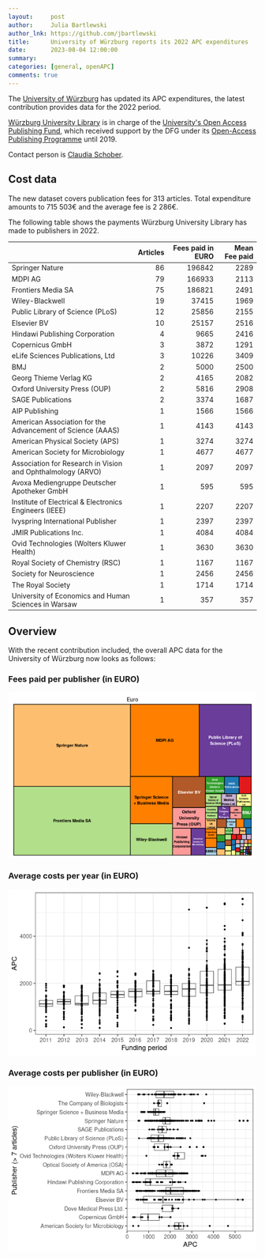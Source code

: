 ```yaml
---
layout:     post
author:     Julia Bartlewski
author_lnk: https://github.com/jbartlewski
title:      University of Würzburg reports its 2022 APC expenditures
date:       2023-08-04 12:00:00
summary:    
categories: [general, openAPC]
comments: true
---
```





The [University of Würzburg](https://www.uni-wuerzburg.de) has updated its APC expenditures, the latest contribution provides data for the 2022 period.

[Würzburg University Library](http://www.bibliothek.uni-wuerzburg.de) is in charge of the [University's Open Access Publishing Fund](https://www.bibliothek.uni-wuerzburg.de/forschen-publizieren/open-access/), which received support by the DFG under its [Open-Access Publishing Programme](https://www.dfg.de/en/research_funding/programmes/infrastructure/lis/open_access/infrastructure_funding/index.html#4) until 2019.

Contact person is [Claudia Schober](<mailto:openaccess@uni-wuerzburg.de>).

## Cost data



The new dataset covers publication fees for 313 articles. Total expenditure amounts to 715 503€ and the average fee is 2 286€.

The following table shows the payments Würzburg University Library has made to publishers in 2022.



|                                                            | Articles| Fees paid in EURO| Mean Fee paid|
|:-----------------------------------------------------------|--------:|-----------------:|-------------:|
|Springer Nature                                             |       86|            196842|          2289|
|MDPI AG                                                     |       79|            166933|          2113|
|Frontiers Media SA                                          |       75|            186821|          2491|
|Wiley-Blackwell                                             |       19|             37415|          1969|
|Public Library of Science (PLoS)                            |       12|             25856|          2155|
|Elsevier BV                                                 |       10|             25157|          2516|
|Hindawi Publishing Corporation                              |        4|              9665|          2416|
|Copernicus GmbH                                             |        3|              3872|          1291|
|eLife Sciences Publications, Ltd                            |        3|             10226|          3409|
|BMJ                                                         |        2|              5000|          2500|
|Georg Thieme Verlag KG                                      |        2|              4165|          2082|
|Oxford University Press (OUP)                               |        2|              5816|          2908|
|SAGE Publications                                           |        2|              3374|          1687|
|AIP Publishing                                              |        1|              1566|          1566|
|American Association for the Advancement of Science (AAAS)  |        1|              4143|          4143|
|American Physical Society (APS)                             |        1|              3274|          3274|
|American Society for Microbiology                           |        1|              4677|          4677|
|Association for Research in Vision and Ophthalmology (ARVO) |        1|              2097|          2097|
|Avoxa Mediengruppe Deutscher Apotheker GmbH                 |        1|               595|           595|
|Institute of Electrical & Electronics Engineers (IEEE)      |        1|              2207|          2207|
|Ivyspring International Publisher                           |        1|              2397|          2397|
|JMIR Publications Inc.                                      |        1|              4084|          4084|
|Ovid Technologies (Wolters Kluwer Health)                   |        1|              3630|          3630|
|Royal Society of Chemistry (RSC)                            |        1|              1167|          1167|
|Society for Neuroscience                                    |        1|              2456|          2456|
|The Royal Society                                           |        1|              1714|          1714|
|University of Economics and Human Sciences in Warsaw        |        1|               357|           357|



## Overview

With the recent contribution included, the overall APC data for the University of Würzburg now looks as follows:

### Fees paid per publisher (in EURO)

![plot of chunk tree_wuerzburg_2023_08_04_full](/figure/tree_wuerzburg_2023_08_04_full-1.png)

###  Average costs per year (in EURO)

![plot of chunk box_wuerzburg_2023_08_04_year_full](/figure/box_wuerzburg_2023_08_04_year_full-1.png)

###  Average costs per publisher (in EURO)

![plot of chunk box_wuerzburg_2023_08_04_publisher_full](/figure/box_wuerzburg_2023_08_04_publisher_full-1.png)
